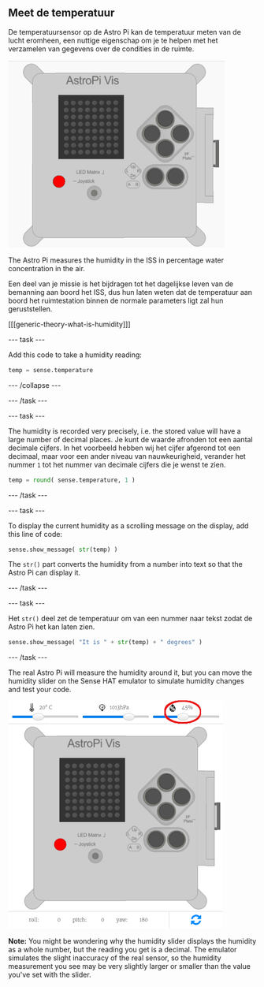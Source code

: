 ## Meet de temperatuur

De temperatuursensor op de Astro Pi kan de temperatuur meten van de lucht eromheen, een nuttige eigenschap om je te helpen met het verzamelen van gegevens over de condities in de ruimte.

![Boodschap over de temperatuur](images/degrees-message.gif)

The Astro Pi measures the humidity in the ISS in percentage water concentration in the air.

Een deel van je missie is het bijdragen tot het dagelijkse leven van de bemanning aan boord het ISS, dus hun laten weten dat de temperatuur aan boord het ruimtestation binnen de normale parameters ligt zal hun geruststellen.

[[[generic-theory-what-is-humidity]]]

\--- task \---

Add this code to take a humidity reading:

```python
temp = sense.temperature
```

\--- /collapse \---

\--- /task \---

\--- task \---

The humidity is recorded very precisely, i.e. the stored value will have a large number of decimal places. Je kunt de waarde afronden tot een aantal decimale cijfers. In het voorbeeld hebben wij het cijfer afgerond tot een decimaal, maar voor een ander niveau van nauwkeurigheid, verander het nummer `1` tot het nummer van decimale cijfers die je wenst te zien.

```python
temp = round( sense.temperature, 1 )
```

\--- /task \---

\--- task \---

To display the current humidity as a scrolling message on the display, add this line of code:

```python
sense.show_message( str(temp) )
```

The `str()` part converts the humidity from a number into text so that the Astro Pi can display it.

\--- /task \---

\--- task \---

Het `str()` deel zet de temperatuur om van een nummer naar tekst zodat de Astro Pi het kan laten zien.

```python
sense.show_message( "It is " + str(temp) + " degrees" )
```

\--- /task \---

The real Astro Pi will measure the humidity around it, but you can move the humidity slider on the Sense HAT emulator to simulate humidity changes and test your code.

![Humidity slider](images/humidity-slider.png)

**Note:** You might be wondering why the humidity slider displays the humidity as a whole number, but the reading you get is a decimal. The emulator simulates the slight inaccuracy of the real sensor, so the humidity measurement you see may be very slightly larger or smaller than the value you've set with the slider.